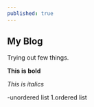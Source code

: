 ```yaml
---
published: true
---
```

## My Blog
Trying out few things.

**This is bold**

_This is italics_

-unordered list
1.ordered list

